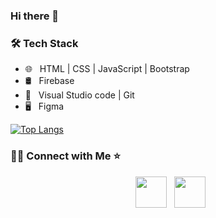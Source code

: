 ### Hi there 👋

<!--
**jackie2806/jackie2806** is a ✨ _special_ ✨ repository because its `README.md` (this file) appears on your GitHub profile.

<h3> 👨🏻‍💻 About Me </h3>

- 🌱 I’m currently learning Javascript
- 👯 I’m looking to collaborate on ...
- 🤔 I’m looking for help with ...
- 💬 Ask me about ...
- 📫 How to reach me: ...
- 😄 Pronouns: ...
- ⚡ Fun fact: ...
-->

<h3>🛠 Tech Stack</h3>

- 🌐 &nbsp;  HTML | CSS | JavaScript | Bootstrap 
- 🛢 &nbsp; Firebase 
- 🔧 &nbsp; Visual Studio code | Git
- 🖥 &nbsp; Figma 

[![Top Langs](https://github-readme-stats.vercel.app/api/top-langs/?username=devSouvik&layout=compact&text_color=daf7dc&bg_color=151515)](https://github.com/jackie2806/github-readme-stats)


<h3> 🤝🏻 Connect with Me ⭐️ </h3>

<p align="center">
&nbsp; <a href="https://www.linkedin.com/in/jackelinepuruaya/" target="_blank" rel="noopener noreferrer"><img src="https://img.icons8.com/plasticine/100/000000/linkedin.png" width="50" /></a>
&nbsp; <a href="mailto:jpuruaya@ufm.edu" target="_blank" rel="noopener noreferrer"><img src="https://img.icons8.com/plasticine/100/000000/gmail.png"  width="50" /></a>
</p>


